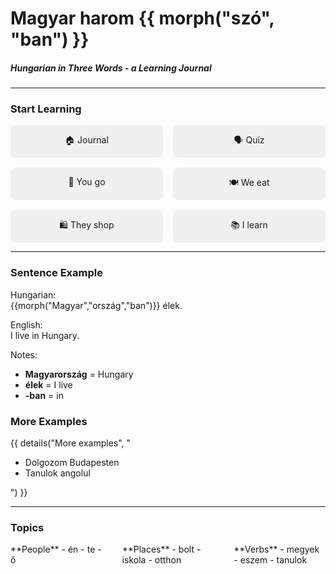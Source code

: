 # Magyar harom {{ morph("szó", "ban") }}
##### Hungarian in Three Words - a Learning Journal

---

### Start Learning

<div style="display: flex; flex-wrap: wrap; gap: 1rem;">
<a href="week1/" style="flex: 1 1 30%; min-width: 140px; text-align: center; padding: 1em; background: #f0f0f0; text-decoration: none; border-radius: 8px;">🏠 Journal</a>
<a href="examples/speaking/" style="flex: 1 1 30%; min-width: 140px; text-align: center; padding: 1em; background: #f0f0f0; text-decoration: none; border-radius: 8px;">🗣️ Quiz</a>
<a href="examples/going/" style="flex: 1 1 30%; min-width: 140px; text-align: center; padding: 1em; background: #f0f0f0; text-decoration: none; border-radius: 8px;">🚶 You go</a>
<a href="examples/eating/" style="flex: 1 1 30%; min-width: 140px; text-align: center; padding: 1em; background: #f0f0f0; text-decoration: none; border-radius: 8px;">🍽️ We eat</a>
<a href="examples/shopping/" style="flex: 1 1 30%; min-width: 140px; text-align: center; padding: 1em; background: #f0f0f0; text-decoration: none; border-radius: 8px;">🛍️ They shop</a>
<a href="examples/learning/" style="flex: 1 1 30%; min-width: 140px; text-align: center; padding: 1em; background: #f0f0f0; text-decoration: none; border-radius: 8px;">📚 I learn</a>
</div>

---

### Sentence Example

Hungarian:  
{{morph("Magyar","ország","ban")}} élek.

English:  
I live in Hungary.

Notes:  
- **Magyarország** = Hungary  
- **élek** = I live  
- **-ban** = in

### More Examples

{{ details("More examples", "<ul><li>Dolgozom Budapesten</li><li>Tanulok angolul</li></ul>") }}

---

### Topics

<div style="display: flex; gap: 2rem;">
<div style="flex: 1">
**People**  
- én  
- te  
- ő  
</div>
<div style="flex: 1">
**Places**  
- bolt  
- iskola  
- otthon  
</div>
<div style="flex: 1">
**Verbs**  
- megyek  
- eszem  
- tanulok  
</div>
</div>
